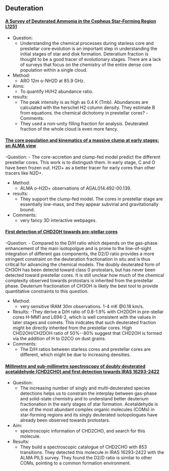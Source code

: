 ## Deuteration

#### [A Survey of Deuterated Ammonia in the Cepheus Star-Forming Region L1251](https://arxiv.org/abs/2207.10718)
- Question: 
	- Understanding the chemical processes during starless core and prestellar core evolution is an important step in understanding the initial stages of star and disk formation. Deteratium fraction is thought to be a good tracer of evolutionary stages. There are a lack of surveys that focus on the chemistry of the entire dense core population within a single cloud.  
- Method:
	- ARO 12m o-NH2D at 85.9 GHz. 
- Aims: 
	- To quantify HI/H2 abundance ratio.
- results:
	- The peak intensity is as high as 0.4 K (Tmb). Abundances are calculated with the herschel  H2 column density. They estimate B from equations. the chemical dichotomy in prestellar cores? 
-Comments:
	- They used a non-unity filling fraction for analysis. Deuterated fraction of the whole cloud is even more fancy. 


#### [The core population and kinematics of a massive clump at early stages: an ALMA view](https://arxiv.org/abs/2208.01675)
-Question:
	- The core-accretion and clump-fed model predict the different prestellar cores. This work is to distingush them. In early stage, C and O have been frozen out. H2D+ as a better tracer for early cores than other tracers like N2D+. 
- Method:
	- ALMA o-H2D+ observations of AGAL014.492-00.139.
- results:
	- They support the clump-fed model. The cores in prestellar stage are essentially low-mass, and they appear subvirial and gravitationally bound.
- Comments:
	- very fancy 3D interactive webpages.


#### [First detection of CHD2OH towards pre-stellar cores](https://arxiv.org/abs/2212.09543)
-Question:
	- Compared to the D/H ratio which depends on the gas-phase enhancement of the main isotopolgue and is prone to the line-of-sight integration of different gas components, the D2/D ratio provides a more
stringent constraint on the deuteration fractionation in situ and is thus critical for advancing the chemical models. The doubly deuterated form of CH3OH has been detectd toward class 0 protostars, but has never been detected toward prestellar cores.  It is still unclear how much of the chemical complexity observed towards protostars is inherited from the prestellar phase. Deuterium fractionation of CH3OH is likely
the best tool to provide quantitative constraints to this question.
- Method:
	- very sensitive IRAM 30m observations. 1-4 mK @0.18 km/s.
- Results:
	-They derive a D/H ratio of 0.8-1.9% with CH2DOH in pre-stellar cores H-MM1 and L694-2, which is well consistent with the values in later stages and comets. This inidcates that such deuterated fraction might be directly inherited from the prestellar cores. High CHD2OH/CH2DOH ratio of 50%--80% suggest that CHD2OH is formed via the addition of H to D2CO on dust grains.
- Comments:
	- The D/H ratios between starless cores and prestellar cores are different, which might be due to increasing densities. 


#### [Millimetre and sub-millimetre spectroscopy of doubly deuterated acetaldehyde (CHD2CHO) and first detection towards IRAS 16293-2422](https://arxiv.org/abs/2301.06315)
- Question:
  - The increasing number of singly and multi-deuterated species detections helps us to constrain the interplay between gas-phase and solid-state chemistry
and to understand better deuterium fractionation in the early stages of star formation. Acetaldehyde is one of the most abundant complex organic molecules (COMs) in star-forming regions and its singly deuterated isotopologues have already been observed towards protostars.
- Aim:
  - spectroscopic information of CHD2CHO, and search for this molecule.
- Results:
  - They build a spectroscopic catalogue of CHD2CHO with 853 transitions. They detected this molecule in IRAS 16293-2422 with the ALMA PILS survey. They found the D2/D ratio is similar to other COMs, pointing to a common formation environment.


  